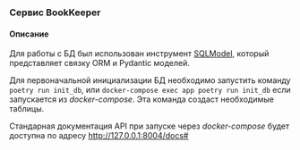 ### Сервис BookKeeper

#### Описание
Для работы с БД был использован инструмент [SQLModel](https://sqlmodel.tiangolo.com), 
который представляет связку ORM и Pydantic моделей.

Для первоначальной инициализации БД необходимо запустить команду 
`poetry run init_db`, или `docker-compose exec app poetry run init_db` если запускается из _docker-compose_.
Эта команда создаст необходимые таблицы.

Стандарная документация API при запуске через _docker-compose_ будет доступна по адресу http://127.0.0.1:8004/docs#
